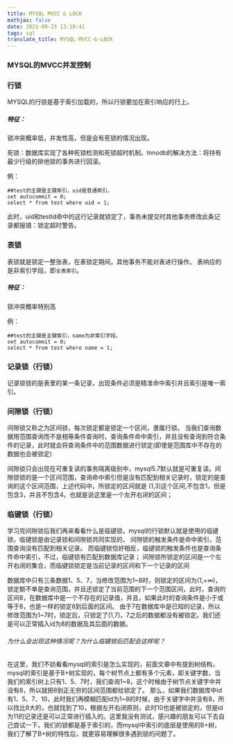 ```yaml
---
title: MYSQL MVCC & LOCK
mathjax: false
date: 2021-09-23 13:10:41
tags: sql
translate_title: MYSQL-MVCC-&-LOCK
---
```


### MYSQL的MVCC并发控制

### 行锁

MYSQL的行锁是基于索引加载的，所以行锁要加在索引响应的行上。

##### 特征：

锁冲突概率低，并发性高，但是会有死锁的情况出现。

死锁：数据库实现了各种死锁检测和死锁超时机制。Innodb的解决方法：将持有最少行级的排他锁的事务进行回滚。

例：
```mysql
##test的主键是主键索引，uid是普通索引。
set autocommit = 0;
select * from test where uid = 1;
```
此时，uid和testId命中的这行记录就锁定了，事务未提交时其他事务修改此条记录都报错：锁定超时警告。

### 表锁

表锁就是锁定一整张表，在表锁定期间，其他事务不能对表进行操作。
表响应的是非索引字段，即`全表索引`。

##### 特征：

锁冲突概率特别高

例：
```mysql
##test的主键是主键索引，name为非索引字段。
set autocommit = 0;
select * from test where name = 1;
```


### 记录锁（行锁）

记录锁锁的是表里的某一条记录，出现条件必须是精准命中索引并且索引是唯一索引。


### 间隙锁（行锁）

间隙锁又称之为区间锁，每次锁定都是锁定一个区间，隶属行锁。
当我们查询数据用范围查询而不是相等条件查询时，查询条件命中索引，并且没有查询到符合条件的记录，此时就会将查询条件中的范围数据进行锁定(即使是范围库中不存在的数据也会被锁定)

间隙锁只会出现在可重复读的事务隔离级别中，mysql5.7默认就是可重复读。间隙锁锁的是一个区间范围，查询命中索引但是没有匹配到相关记录时，锁定的是查询的这个区间范围，上述代码中，所锁定的区间就是 (1,3]这个区间,不包含1，但是包含3，并且不包含4，也就是说这里是一个左开右闭的区间；


### 临键锁（行锁）
学习完间隙锁后我们再来看看什么是临键锁，mysql的行锁默认就是使用的临键锁，临键锁是由记录锁和间隙锁共同实现的，
间隙锁的触发条件是命中索引，范围查询没有匹配到相关记录。
而临键锁恰好相反，临键锁的触发条件也是查询条件命中索引，不过，临键锁有匹配到数据库记录；
间隙锁所锁定的区间是一个左开右闭的集合，而临键锁锁定是当前记录的区间和下一个记录的区间

数据库中只有三条数据1、5、7，当修改范围为1~8时，则锁定的区间为(1,+∞)，锁定额不单是查询范围，并且还锁定了当前范围的下一个范围区间，此时，查询的区间8，在数据库中是一个不存在的记录值，并且，如果此时的查询条件是小于或等于8，也是一样的锁定8到后面的区间。
由于7在数据库中是已知的记录，所以修改范围为1~7时，锁定后，只锁定了(1,7]，7之后的数据都没有被锁定。我们还是可以正常插入id为8的数据及其后面的数据。



###### 为什么会出现这种情况呢？为什么临键锁后匹配会这样呢？

在这里，我们不妨看看mysql的索引是怎么实现的，前面文章中有提到树结构，mysql的索引是基于B+树实现的，每个树节点上都有多个元素，即关键字数，当我们的索引树上只有1、5、7时，我们查询1~8，这个时候由于树节点关键字中并没有8，所以就把8到正无穷的区间范围都给锁定了。
那么，如果我们数据库中id有1、5、7、10，此时我们再模糊匹配id为1~8的时候，由于关键字中并没有8，所以找比8大的，也就找到了10，根据左开右闭原则，此时10也是被锁定的，但是id为11的记录还是可以正常进行插入的。这里我没有测试，感兴趣的朋友可以下去自己尝试一下。我们的锁都是基于索引的，而mysql中索引的底层是使用的B+树，我们了解了B+树的特性后，就更容易理解很多遇到锁的问题了。

